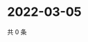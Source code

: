 # 2022-03-05

共 0 条

<!-- BEGIN WEIBO -->
<!-- 最后更新时间 Sat Mar 05 2022 18:09:43 GMT+0800 (China Standard Time) -->

<!-- END WEIBO -->
